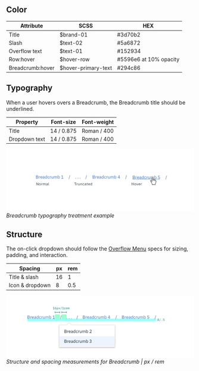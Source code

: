## Color

| Attribute      | SCSS      | HEX      |
|----------  |----------|-----------|
| Title      | $brand-01| #3d70b2   |
| Slash      | $text-02 | #5a6872  |
| Overflow text  | $text-01  | #152934   |
| Row:hover | $hover-row | #5596e6 at 10% opacity |
| Breadcrumb:hover  | $hover-primary-text | #294c86   |

## Typography

When a user hovers overs a Breadcrumb, the Breadcrumb title should be underlined.

| Property | Font-size    | Font-weight  |
|------------|-----------------|--------------|
| Title      | 14 / 0.875 | Roman / 400  |
| Dropdown text | 14 / 0.875 | Roman / 400  |

![Breadcrumb typography treatment example](images/breadcrumb-style-1.png)
_Breadcrumb typography treatment example_

## Structure

The on-click dropdown should follow the [Overflow Menu](/components/overflow-menu) specs for sizing, padding, and interaction.

| Spacing         | px | rem |
|-----------------|----|-----|
| Title & slash   | 16 | 1   |
| Icon & dropdown | 8  | 0.5 |

![Truncated breadcrumb dropdown example](images/breadcrumb-style-2.png)
_Structure and spacing measurements for Breadcrumb | px / rem_
